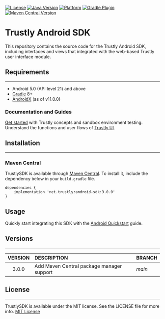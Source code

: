 [![License](https://badgen.net/badge/license/MIT/blue?icon=kotlin)](https://github.com/TrustlyInc/trustly-android/blob/main/LICENSE)
[![Java Version](https://badgen.net/badge/java/8/orange?icon=java)](https://www.oracle.com/java/technologies/javase/jdk8-naming.html)
[![Platform](https://badgen.net/badge/Android/33/green?icon=java)](https://developer.android.com/about/versions/13?hl=pt-br)
[![Gradle Plugin](https://badgen.net/badge/gradle/v8.0/green?icon=groovy)](https://gradle.org/whats-new/gradle-8)
[![Maven Central Version](https://badgen.net/badge/maven/v1.0.0/yellow?icon=java)](https://central.sonatype.com/artifact/net.trustly/android-sdk/3.0.0)

# Trustly Android SDK

This repository contains the source code for the Trustly Android SDK, including interfaces and views that integrated with the web-based Trustly user interface module.

## Requirements
---
* Android 5.0 (API level 21) and above
* [Gradle](https://gradle.org/releases/) 8+
* [AndroidX](https://developer.android.com/jetpack/androidx/) (as of v11.0.0)

### Documentation and Guides

[Get started](https://amer.developers.trustly.com/payments/docs/getting-started) with Trustly concepts and sandbox environment testing.
Understand the functions and user flows of [Trustly UI](https://amer.developers.trustly.com/payments/docs/sdk).

## Installation
---

### Maven Central

TrustlySDK is available through [Maven Central](https://search.maven.org). To install
it, include the dependency below in your `build.gradle` file.

```
dependencies {
    implementation 'net.trustly:android-sdk:3.0.0'
}
```

## Usage

Quickly start integrating this SDK with the [Android Quickstart](https://amer.developers.trustly.com/payments/docs/android-quickstart) guide.

## Versions
___

| VERSION   | DESCRIPTION   | BRANCH |
| :-------: | :-----------  | :----------- |
3.0.0     | Add Maven Central package manager support | *main*


## License
___

TrustlySDK is available under the MIT license. See the LICENSE file for more info.
[MIT License](https://github.com/TrustlyInc/trustly-android/blob/main/LICENSE)